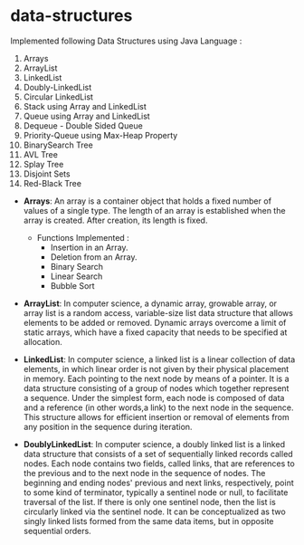# data-structures

Implemented following Data Structures using Java Language :
1.   Arrays
2.   ArrayList
3.   LinkedList
4.   Doubly-LinkedList
5.   Circular LinkedList
6.   Stack using Array and LinkedList
7.   Queue using Array and LinkedList
8.   Dequeue - Double Sided Queue
9.   Priority-Queue using Max-Heap Property
10.  BinarySearch Tree
11.  AVL Tree
12.  Splay Tree
13.  Disjoint Sets
14.  Red-Black Tree


* **Arrays**: An array is a container object that holds a fixed number of values of a single type. The length of an array is established     when the array is created. After creation, its length is fixed.
    * Functions Implemented :
      * Insertion in an Array.
      * Deletion from an Array.
      * Binary Search
      * Linear Search
      * Bubble Sort
    
* **ArrayList**: In computer science, a dynamic array, growable array, or array list is a random access, variable-size list data           structure that allows elements to be added or removed. Dynamic arrays overcome a limit of static arrays, which have a fixed capacity     that needs to be specified at allocation.

* **LinkedList**: In computer science, a linked list is a linear collection of data elements, in which linear order is not given by       their physical placement in memory. Each pointing to the next node by means of a pointer. It is a data structure consisting of a         group of nodes which together represent a sequence. Under the simplest form, each node is composed of data and a reference (in           other words,a link) to the next node in the sequence. This structure allows for efficient insertion or removal of elements from any     position in the sequence during iteration. 

* **DoublyLinkedList**: In computer science, a doubly linked list is a linked data structure that consists of a set of sequentially       linked records called nodes. Each node contains two fields, called links, that are references to the previous and to the next node in   the sequence of nodes. The beginning and ending nodes' previous and next links, respectively, point to some kind of terminator,         typically a sentinel node or null, to facilitate traversal of the list. If there is only one sentinel node, then the list is             circularly linked via the sentinel node. It can be conceptualized as two singly linked lists formed from the same data items, but in     opposite sequential orders.
